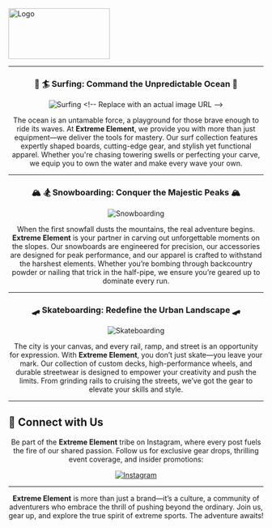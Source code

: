 <img src="https://github.com/ExtremeElement/ExtremeElement/blob/main/Logo/EXTREME%20ELEMENT.png" style="width: 200px; height: 100px;" alt="Logo">

---

<div align="center">

### 🌊 🏄 **Surfing: Command the Unpredictable Ocean** 🌊

![Surfing]([https://example.com/surfing_image](https://images.unsplash.com/photo-1476574898132-040f50db0a01?q=80&w=2670&auto=format&fit=crop&ixlib=rb-4.0.3&ixid=M3wxMjA3fDB8MHxwaG90by1wYWdlfHx8fGVufDB8fHx8fA%3D%3D)) <!-- Replace with an actual image URL -->

The ocean is an untamable force, a playground for those brave enough to ride its waves. At **Extreme Element**, we provide you with more than just equipment—we deliver the tools for mastery. Our surf collection features expertly shaped boards, cutting-edge gear, and stylish yet functional apparel. Whether you're chasing towering swells or perfecting your carve, we equip you to own the water and make every wave your own.

---

### 🏔️ 🏂 **Snowboarding: Conquer the Majestic Peaks** 🏔️

![Snowboarding](https://example.com/snowboarding_image) <!-- Replace with an actual image URL -->

When the first snowfall dusts the mountains, the real adventure begins. **Extreme Element** is your partner in carving out unforgettable moments on the slopes. Our snowboards are engineered for precision, our accessories are designed for peak performance, and our apparel is crafted to withstand the harshest elements. Whether you’re bombing through backcountry powder or nailing that trick in the half-pipe, we ensure you’re geared up to dominate every run.

---

### 🛹 **Skateboarding: Redefine the Urban Landscape** 🛹

![Skateboarding](https://example.com/skateboarding_image) <!-- Replace with an actual image URL -->

The city is your canvas, and every rail, ramp, and street is an opportunity for expression. With **Extreme Element**, you don’t just skate—you leave your mark. Our collection of custom decks, high-performance wheels, and durable streetwear is designed to empower your creativity and push the limits. From grinding rails to cruising the streets, we’ve got the gear to elevate your skills and style.

</div>

---

## 📲 **Connect with Us**

<div align="center">

Be part of the **Extreme Element** tribe on Instagram, where every post fuels the fire of our shared passion. Follow us for exclusive gear drops, thrilling event coverage, and insider promotions:

[![Instagram](https://img.shields.io/badge/Instagram-@extremeelement-833AB4?style=for-the-badge&logo=instagram)](https://instagram.com/extremeelement) <!-- Replace with your Instagram handle -->

</div>

---

<div align="center">

**Extreme Element** is more than just a brand—it’s a culture, a community of adventurers who embrace the thrill of pushing beyond the ordinary. Join us, gear up, and explore the true spirit of extreme sports. The adventure awaits!

</div>
